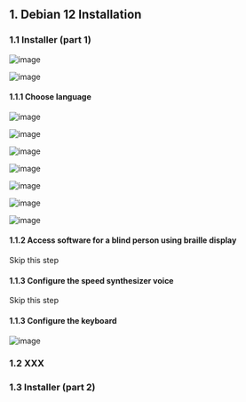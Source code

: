 

## 1. Debian 12 Installation

### 1.1 Installer (part 1)

![image](images/debian-01.png)

![image](images/debian-02.png)

#### 1.1.1 Choose language

![image](images/debian-03.png)

![image](images/debian-04.png)

![image](images/debian-05.png)

![image](images/debian-06.png)

![image](images/debian-07.png)

![image](images/debian-08.png)

![image](images/debian-09.png)

#### 1.1.2 Access software for a blind person using braille display

Skip this step

#### 1.1.3 Configure the speed synthesizer voice

Skip this step

#### 1.1.3 Configure the keyboard

![image](images/debian-10.png)

### 1.2 XXX


### 1.3 Installer (part 2)



